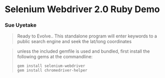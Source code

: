 # Selenium Webdriver 2.0 Ruby Demo
### Sue Uyetake

> Ready to Evolve.. 
> This standalone program will enter keywords
> to a public search engine and seek the lat/long coordinates

> unless the included gemfile is used and bundled,
> first install the following gems at the commandline:
> ```
> gem install selenium-webdriver
> gem install chromedriver-helper
> ```




